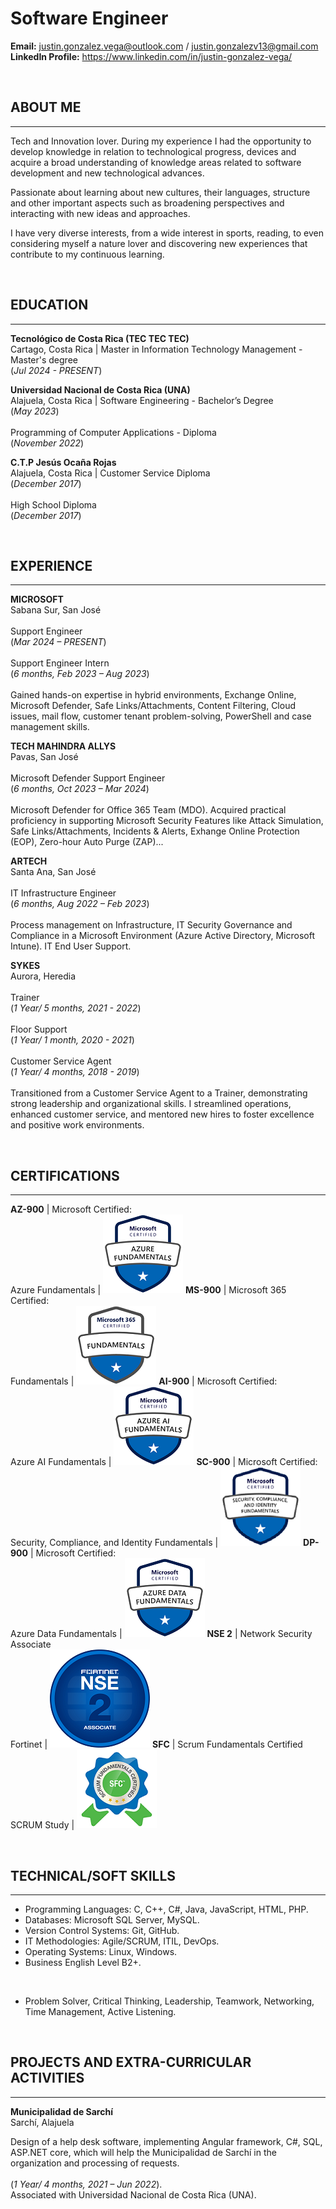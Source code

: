 # Software Engineer
**Email:** justin.gonzalez.vega@outlook.com / justin.gonzalezv13@gmail.com
**LinkedIn Profile:** https://www.linkedin.com/in/justin-gonzalez-vega/

<br />

## ABOUT ME
_____________________________________________________________________

Tech and Innovation lover. During my experience I had the opportunity to develop knowledge in 
relation to technological progress, devices and acquire a broad understanding of knowledge areas 
related to software development and new technological advances.

Passionate about learning about new cultures, their languages, structure and other important 
aspects such as broadening perspectives and interacting with new ideas and approaches.

I have very diverse interests, from a wide interest in sports, reading, to even considering 
myself a nature lover and discovering new experiences that contribute to my continuous learning.


<br />

## EDUCATION
_____________________________________________________________________

**Tecnológico de Costa Rica (TEC TEC TEC)** <br /> Cartago, Costa Rica | Master in Information Technology Management - Master's degree <br /> (_Jul 2024 - PRESENT_) 

**Universidad Nacional de Costa Rica (UNA)** <br /> Alajuela, Costa Rica | Software Engineering - Bachelor’s Degree <br /> (_May 2023_) <br /> <br /> Programming of Computer Applications - Diploma <br /> (_November 2022_)

**C.T.P Jesús Ocaña Rojas** <br /> Alajuela, Costa Rica | Customer Service Diploma <br /> (_December 2017_) <br /> <br /> High School Diploma <br /> (_December 2017_) 

<br />

## EXPERIENCE
_____________________________________________________________________

**MICROSOFT** <br /> Sabana Sur, San José <br /><br /> Support Engineer <br /> (_Mar 2024 – PRESENT_) <br /> <br /> Support Engineer Intern <br /> (_6 months, Feb 2023 – Aug 2023_) <br /> 
<br /> Gained hands-on expertise in hybrid environments, Exchange Online, Microsoft Defender, Safe Links/Attachments, Content Filtering, Cloud issues, mail flow, customer tenant problem-solving, PowerShell and case management skills.
<br />

**TECH MAHINDRA ALLYS** <br /> Pavas, San José <br /><br /> Microsoft Defender Support Engineer <br /> (_6 months, Oct 2023 – Mar 2024_) <br /> <br />
Microsoft Defender for Office 365 Team (MDO). Acquired practical proficiency in supporting Microsoft Security Features like Attack Simulation, Safe Links/Attachments, Incidents & Alerts, Exhange Online Protection (EOP), Zero-hour Auto Purge (ZAP)...
<br />

**ARTECH** <br /> Santa Ana, San José <br /><br /> IT Infrastructure Engineer <br /> (_6 months, Aug 2022 – Feb 2023_) <br /> <br />
Process management on Infrastructure, IT Security Governance and Compliance in a Microsoft Environment (Azure Active Directory, Microsoft Intune). IT End User Support.
<br />

**SYKES** <br /> Aurora, Heredia <br /> <br /> Trainer <br /> (_1 Year/ 5 months, 2021 - 2022_) <br /> <br /> Floor Support <br /> (_1 Year/ 1 month,  2020 - 2021_) <br /> <br /> Customer Service Agent <br /> (_1 Year/ 4 months, 2018 - 2019_) <br />
<br /> Transitioned from a Customer Service Agent to a Trainer, demonstrating strong leadership and organizational skills. I streamlined operations, enhanced customer service, and mentored new hires to foster excellence and positive work environments.
<br />

<br />

## CERTIFICATIONS
_____________________________________________________________________

**AZ-900** | Microsoft Certified:<br />  Azure Fundamentals                             | ![AZ-900](/assets/img/AZ-900.png)
**MS-900** | Microsoft 365 Certified:<br /> Fundamentals                                | ![MS-900](/assets/img/MS-900.png)
**AI-900** | Microsoft Certified:<br /> Azure AI Fundamentals                           | ![AI-900](/assets/img/AI-900.png)
**SC-900** | Microsoft Certified:<br /> Security, Compliance, and Identity Fundamentals | ![SC-900](/assets/img/SC-900.png)
**DP-900** | Microsoft Certified:<br /> Azure Data Fundamentals                         | ![DP-900](/assets/img/DP-900.png)
**NSE 2**  | Network Security Associate<br /> Fortinet                                  | ![NSE2](/assets/img/NSE2.png)
**SFC**    | Scrum Fundamentals Certified<br /> SCRUM Study                             | ![SFC](/assets/img/SFC.png)

<br />

## TECHNICAL/SOFT SKILLS
_____________________________________________________________________

- Programming Languages: C, C++, C#, Java, JavaScript, HTML, PHP.
- Databases: Microsoft SQL Server, MySQL.
- Version Control Systems: Git, GitHub.
- IT Methodologies: Agile/SCRUM, ITIL, DevOps.
- Operating Systems: Linux, Windows.
- Business English Level B2+.
<br />

- Problem Solver, Critical Thinking, Leadership, Teamwork, Networking, Time Management, Active Listening.
  
<br />

## PROJECTS AND EXTRA-CURRICULAR ACTIVITIES
_____________________________________________________________________

**Municipalidad de Sarchí** <br /> Sarchí, Alajuela

Design of a help desk software, implementing Angular framework, C#, SQL, ASP.NET core, which will help the Municipalidad de Sarchí in the organization and processing of requests.<br />
<br />
(_1 Year/ 4 months, 2021 – Jun 2022_). <br />
Associated with Universidad Nacional de Costa Rica (UNA).

